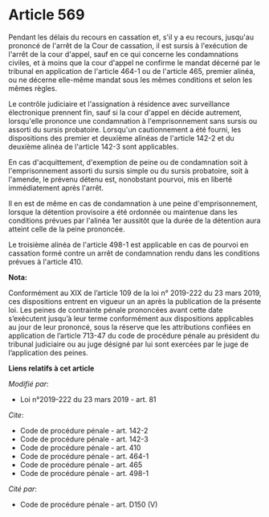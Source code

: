 # Article 569

Pendant les délais du recours en cassation et, s'il y a eu recours, jusqu'au prononcé de l'arrêt de la Cour de cassation, il
est sursis à l'exécution de l'arrêt de la cour d'appel, sauf en ce qui concerne les condamnations civiles, et à moins que la
cour d'appel ne confirme le mandat décerné par le tribunal en application de l'article 464-1 ou de l'article 465, premier
alinéa, ou ne décerne elle-même mandat sous les mêmes conditions et selon les mêmes règles. 

Le contrôle judiciaire et l'assignation à résidence avec surveillance électronique prennent fin, sauf si la cour d'appel en
décide autrement, lorsqu'elle prononce une condamnation à l'emprisonnement sans sursis ou assorti du      sursis probatoire.
Lorsqu'un cautionnement a été fourni, les dispositions des premier et deuxième alinéas de l'article 142-2 et du deuxième
alinéa de l'article 142-3 sont applicables. 

En cas d'acquittement, d'exemption de peine ou de condamnation soit à l'emprisonnement assorti du sursis simple ou du
sursis probatoire, soit à l'amende, le prévenu détenu est, nonobstant pourvoi, mis en liberté immédiatement après l'arrêt. 

Il en est de même en cas de condamnation à une peine d'emprisonnement, lorsque la détention provisoire a été ordonnée ou
maintenue dans les conditions prévues par l'alinéa 1er aussitôt que la durée de la détention aura atteint celle de la peine
prononcée. 

Le troisième alinéa de l'article 498-1 est applicable en cas de pourvoi en cassation formé contre un arrêt de condamnation
rendu dans les conditions prévues à l'article 410.

**Nota:**

Conformément au XIX de l’article 109 de la loi n° 2019-222 du 23 mars 2019, ces dispositions entrent en vigueur un an après
la publication de la présente loi. Les peines de contrainte pénale prononcées avant cette date s’exécutent jusqu’à leur terme
conformément aux dispositions applicables au jour de leur prononcé, sous la réserve que les attributions confiées en
application de l’article 713-47 du code de procédure pénale au président du tribunal judiciaire ou au juge désigné par lui
sont exercées par le juge de l’application des peines.

**Liens relatifs à cet article**

_Modifié par_:

  - Loi n°2019-222 du 23 mars 2019 - art. 81

_Cite_:

  - Code de procédure pénale - art. 142-2
  - Code de procédure pénale - art. 142-3
  - Code de procédure pénale - art. 410
  - Code de procédure pénale - art. 464-1
  - Code de procédure pénale - art. 465
  - Code de procédure pénale - art. 498-1

_Cité par_:

  - Code de procédure pénale - art. D150 (V)
